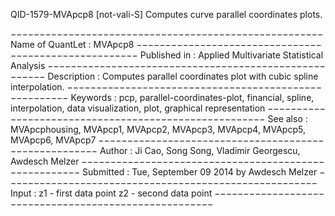  QID-1579-MVApcp8
[not-vali-S] Computes curve parallel coordinates plots.

 −−−−−−−−−−−−−−−−−−−−−−−−−−−−−−−−−−−−−−−−−−−−−−−−−−−−−−
 Name of QuantLet : MVApcp8
 −−−−−−−−−−−−−−−−−−−−−−−−−−−−−−−−−−−−−−−−−−−−−−−−−−−−−−
 Published in : Applied Multivariate Statistical Analysis
 −−−−−−−−−−−−−−−−−−−−−−−−−−−−−−−−−−−−−−−−−−−−−−−−−−−−−−
 Description : Computes parallel coordinates plot with 
 cubic spline interpolation.
 −−−−−−−−−−−−−−−−−−−−−−−−−−−−−−−−−−−−−−−−−−−−−−−−−−−−−−
 Keywords : pcp, parallel-coordinates-plot, financial,
 spline, interpolation, data visualization, plot, 
 graphical representation
 −−−−−−−−−−−−−−−−−−−−−−−−−−−−−−−−−−−−−−−−−−−−−−−−−−−−−−
 See also : MVApcphousing, MVApcp1, MVApcp2, MVApcp3, 
 MVApcp4, MVApcp5, MVApcp6, MVApcp7
 −−−−−−−−−−−−−−−−−−−−−−−−−−−−−−−−−−−−−−−−−−−−−−−−−−−−−−
 Author : Ji Cao, Song Song, Vladimir Georgescu, Awdesch Melzer
 −−−−−−−−−−−−−−−−−−−−−−−−−−−−−−−−−−−−−−−−−−−−−−−−−−−−−−
 Submitted : Tue, September 09 2014 by Awdesch Melzer
 −−−−−−−−−−−−−−−−−−−−−−−−−−−−−−−−−−−−−−−−−−−−−−−−−−−−−−
 Input : z1 - first data point
         z2 - second data point
 −−−−−−−−−−−−−−−−−−−−−−−−−−−−−−−−−−−−−−−−−−−−−−−−−−−−−−

